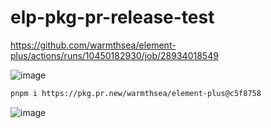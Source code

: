 # elp-pkg-pr-release-test


https://github.com/warmthsea/element-plus/actions/runs/10450182930/job/28934018549


![image](https://github.com/user-attachments/assets/87fccede-ea75-43e5-bbfd-be8a15705cfd)


```sh
pnpm i https://pkg.pr.new/warmthsea/element-plus@c5f8758
```

![image](https://github.com/user-attachments/assets/7c65c92c-1b9e-4b45-a7de-41bfcdb2a9c7)
